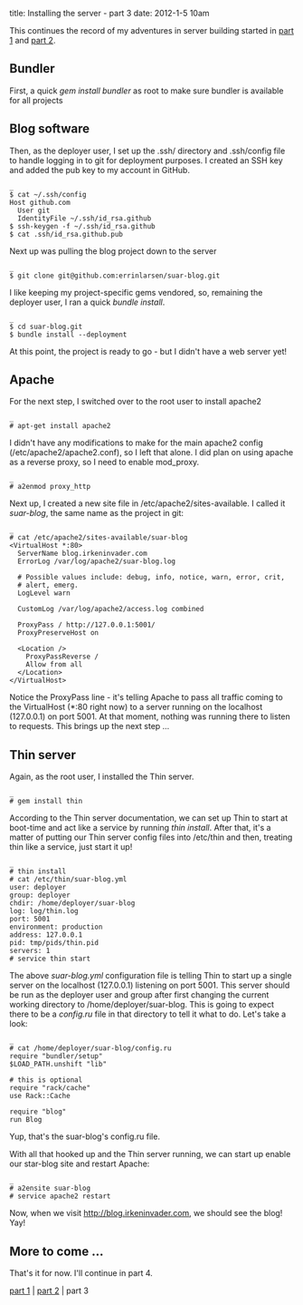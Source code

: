 title: Installing the server - part 3
date: 2012-1-5 10am

This continues the record of my adventures in server building started in [part 1](http://blog.irkeninvader.com/installing_the_server-part_1) and [part
2](http://blog.irkeninvader.com/installing_the_server-part_2).

## Bundler
First, a quick _gem install bundler_ as root to make sure bundler is available for all
projects

## Blog software
Then, as the deployer user, I set up the .ssh/ directory and .ssh/config file to
handle logging in to git for deployment purposes.  I created an SSH key and
added the pub key to my account in GitHub.

    _
    $ cat ~/.ssh/config
    Host github.com
      User git
      IdentityFile ~/.ssh/id_rsa.github
    $ ssh-keygen -f ~/.ssh/id_rsa.github
    $ cat .ssh/id_rsa.github.pub

Next up was pulling the blog project down to the server

    _
    $ git clone git@github.com:errinlarsen/suar-blog.git

I like keeping my project-specific gems vendored, so, remaining the deployer
user, I ran a quick _bundle install_.

    _
    $ cd suar-blog.git
    $ bundle install --deployment

At this point, the project is ready to go - but I didn't have a web server yet!

## Apache
For the next step, I switched over to the root user to install apache2

    _
    # apt-get install apache2

I didn't have any modifications to make for the main apache2 config
(/etc/apache2/apache2.conf), so I left that alone.  I did plan on using apache
as a reverse proxy, so I need to enable mod_proxy.

    _
    # a2enmod proxy_http

Next up, I created a new site file in /etc/apache2/sites-available.  I called it _suar-blog_, the same name as the project in git:

    _
    # cat /etc/apache2/sites-available/suar-blog
    <VirtualHost *:80>
      ServerName blog.irkeninvader.com
      ErrorLog /var/log/apache2/suar-blog.log

      # Possible values include: debug, info, notice, warn, error, crit,
      # alert, emerg.
      LogLevel warn

      CustomLog /var/log/apache2/access.log combined

      ProxyPass / http://127.0.0.1:5001/
      ProxyPreserveHost on

      <Location />
        ProxyPassReverse /
        Allow from all
      </Location>
    </VirtualHost>

Notice the ProxyPass line - it's telling Apache to pass all traffic coming to the VirtualHost (*:80 right now) to a server running on the localhost (127.0.0.1) on port 5001.  At that moment, nothing was running there to listen to requests.  This brings up the next step …

## Thin server
Again, as the root user, I installed the Thin server.

    _
    # gem install thin

According to the Thin server documentation, we can set up Thin to start at boot-time and act like a service by running _thin install_.  After that, it's a matter of putting our Thin server config files into /etc/thin and then, treating thin like a service, just start it up!

    _
    # thin install
    # cat /etc/thin/suar-blog.yml
    user: deployer
    group: deployer
    chdir: /home/deployer/suar-blog
    log: log/thin.log
    port: 5001
    environment: production
    address: 127.0.0.1
    pid: tmp/pids/thin.pid
    servers: 1
    # service thin start

The above _suar-blog.yml_ configuration file is telling Thin to start up a single server on the localhost (127.0.0.1) listening on port 5001.  This server should be run as the deployer user and group after first changing the current working directory to /home/deployer/suar-blog.  This is going to expect there to be a _config.ru_ file in that directory to tell it what to do.  Let's take a look:

    _
    # cat /home/deployer/suar-blog/config.ru
    require "bundler/setup"
    $LOAD_PATH.unshift "lib"
    
    # this is optional
    require "rack/cache"
    use Rack::Cache
    
    require "blog"
    run Blog

Yup, that's the suar-blog's config.ru file.

With all that hooked up and the Thin server running, we can start up enable our star-blog site and restart Apache:

    _
    # a2ensite suar-blog
    # service apache2 restart

Now, when we visit http://blog.irkeninvader.com, we should see the blog!  Yay!

## More to come ...
That's it for now.  I'll continue in part 4.

[part 1](http://blog.irkeninvader.com/installing_the_server-part_1) | [part
2](http://blog.irkeninvader.com/installing_the_server-part_2) | part 3
